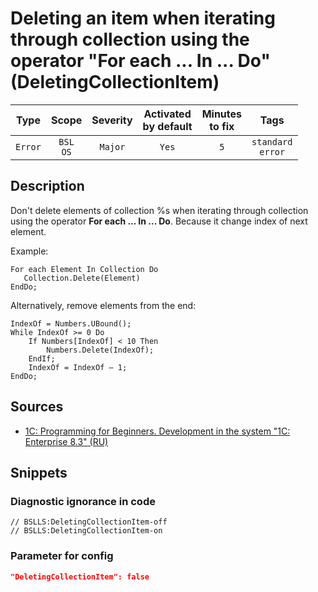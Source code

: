 # Deleting an item when iterating through collection using the operator "For each ... In ... Do" (DeletingCollectionItem)

|   Type    |    Scope    | Severity |    Activated<br>by default    |    Minutes<br>to fix    |            Tags             |
|:--------:|:-----------------------------:|:--------:|:------------------------------:|:-----------------------------------:|:---------------------------:|
| `Error` |         `BSL`<br>`OS`         | `Major` |              `Yes`              |                 `5`                 |    `standard`<br>`error`    |

<!-- Блоки выше заполняются автоматически, не трогать -->
## Description

Don't delete elements of collection %s when iterating through collection using the operator **For each ... In ... Do**. Because it change index of next element.

Example:

```bsl
For each Element In Collection Do
   Collection.Delete(Element)
EndDo;
```

Alternatively, remove elements from the end:

```bsl
IndexOf = Numbers.UBound();
While IndexOf >= 0 Do
    If Numbers[IndexOf] < 10 Then
        Numbers.Delete(IndexOf);
    EndIf;
    IndexOf = IndexOf – 1;
EndDo;
```

## Sources

* [1C: Programming for Beginners. Development in the system "1C: Enterprise 8.3" (RU)](https://its.1c.ru/db/pubprogforbeginners#content:88:hdoc)

## Snippets

<!-- Блоки ниже заполняются автоматически, не трогать -->
### Diagnostic ignorance in code

```bsl
// BSLLS:DeletingCollectionItem-off
// BSLLS:DeletingCollectionItem-on
```

### Parameter for config

```json
"DeletingCollectionItem": false
```
